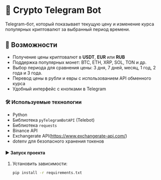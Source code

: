 # 💬 Crypto Telegram Bot

Telegram-бот, который показывает текущую цену и изменение курса популярных криптовалют за выбранный период времени.

## 📌 Возможности

- Получение цены криптовалют в **USDT**, **EUR** или **RUB**
- Поддержка популярных монет: BTC, ETH, XRP, SOL, TON и др.
- Выбор периода для сравнения цены: 3 дня, 7 дней, месяц, 1 год, 2 года и 3 года.
- Перевод цены в рубли и евры с использованием API обменного курса
- Удобный интерфейс с кнопками в Telegram

### 🛠️ Используемые технологии

- Python
- Библиотека `pyTelegramBotAPI` (Telebot)
- Библиотека `requests` 
- Binance API
- Exchangerate API(https://www.exchangerate-api.com/)
- dotenv для безопасного хранения токенов


#### ▶️ Запуск проекта

1. Установить зависимости:
   ```bash
   pip install -r requirements.txt
